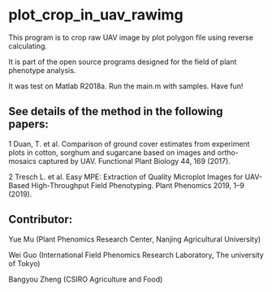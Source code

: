 # plot_crop_in_uav_rawimg
This program is to crop raw UAV image by plot polygon file using reverse calculating. 

It is part of the open source programs designed for the field of plant phenotype analysis. 

It was test on Matlab R2018a. Run the main.m with samples.
Have fun!

## See details of the method in the following papers: 
1 Duan, T. et al. Comparison of ground cover estimates from experiment plots in cotton, sorghum and sugarcane based on images and ortho-mosaics captured by UAV. Functional Plant Biology 44, 169 (2017). 

2 Tresch L. et al. Easy MPE: Extraction of Quality Microplot Images for UAV-Based High-Throughput Field Phenotyping. Plant Phenomics 2019, 1–9 (2019). 

## Contributor: 
Yue Mu (Plant Phenomics Research Center, Nanjing Agricultural University) 

Wei Guo (International Field Phenomics Research Laboratory, The university of Tokyo) 

Bangyou Zheng (CSIRO Agriculture and Food)

